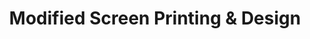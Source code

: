 ---
title: "Modified Screen Printing & Design"
url: /portland/modified-screen-printing-and-design/
shop: clothes
---